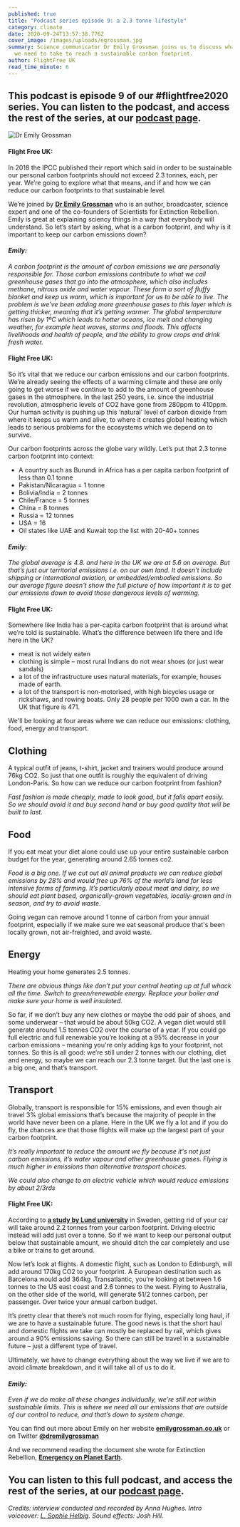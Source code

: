 ```yaml
---
published: true
title: "Podcast series episode 9: a 2.3 tonne lifestyle"
category: climate
date: 2020-09-24T13:57:38.776Z
cover_image: /images/uploads/egrossman.jpg
summary: Science communicator Dr Emily Grossman joins us to discuss what action
  we need to take to reach a sustainable carbon footprint. 
author: FlightFree UK
read_time_minute: 6
---
```

## This podcast is episode 9 of our #flightfree2020 series. You can listen to the podcast, and access the rest of the series, at our [podcast page](https://flightfree.co.uk/podcast/).

![Dr Emily Grossman](/images/uploads/egrossman.jpg "Dr Emily Grossman who joins us for our podcast this month")

#### Flight Free UK:

In 2018 the IPCC published their report which said in order to be sustainable our personal carbon footprints should not exceed 2.3 tonnes, each, per year. We’re going to explore what that means, and if and how we can reduce our carbon footprints to that sustainable level.

We’re joined by **[Dr Emily Grossman](https://www.emilygrossman.co.uk)** who is an author, broadcaster, science expert and one of the co-founders of Scientists for Extinction Rebellion. Emily is great at explaining sciency things in a way that everybody will understand. So let’s start by asking, what is a carbon footprint, and why is it important to keep our carbon emissions down?

#### *Emily:*

*A carbon footprint is the amount of carbon emissions we are personally responsible for. Those carbon emissions contribute to what we call greenhouse gases that go into the atmosphere, which also includes methane, nitrous oxide and water vapour. These form a sort of fluffy blanket and keep us warm, which is important for us to be able to live. The problem is we’ve been adding more greenhouse gases to this layer which is getting thicker, meaning that it’s getting warmer. The global temperature has risen by 1ºC which leads to hotter oceans, ice melt and changing weather, for example heat waves, storms and floods. This affects livelihoods and health of people, and the ability to grow crops and drink fresh water.*

#### Flight Free UK:

So it’s vital that we reduce our carbon emissions and our carbon footprints. We’re already seeing the effects of a warming climate and these are only going to get worse if we continue to add to the amount of greenhouse gases in the atmosphere. In the last 250 years, i.e. since the industrial revolution, atmospheric levels of CO2 have gone from 280ppm to 410ppm. Our human activity is pushing up this ‘natural' level of carbon dioxide from where it keeps us warm and alive, to where it creates global heating which leads to serious problems for the ecosystems which we depend on to survive.

Our carbon footprints across the globe vary wildly. Let’s put that 2.3 tonne carbon footprint into context:

* A country such as Burundi in Africa has a per capita carbon footprint of less than 0.1 tonne
* Pakistan/Nicaragua = 1 tonne
* Bolivia/India = 2 tonnes
* Chile/France = 5 tonnes
* China = 8 tonnes
* Russia = 12 tonnes
* USA = 16
* Oil states like UAE and Kuwait top the list with 20-40+ tonnes

#### *Emily:*

*The global average is 4.8. and here in the UK we are at 5.6 on average. But that’s just our territorial emissions i.e. on our own land. It doesn’t include shipping or international aviation, or embedded/embodied emissions. So our average figure doesn't show the full picture of how important it is to get our emissions down to avoid those dangerous levels of warming.*

#### Flight Free UK:

Somewhere like India has a per-capita carbon footprint that is around what we’re told is sustainable. What’s the difference between life there and life here in the UK?

* meat is not widely eaten
* clothing is simple – most rural Indians do not wear shoes (or just wear sandals)
* a lot of the infrastructure uses natural materials, for example, houses made of earth.
* a lot of the transport is non-motorised, with high bicycles usage or rickshaws, and rowing boats. Only 28 people per 1000 own a car. In the UK that figure is 471.

We'll be looking at four areas where we can reduce our emissions: clothing, food, energy and transport.

## Clothing

A typical outfit of jeans, t-shirt, jacket and trainers would produce around 76kg CO2. So just that one outfit is roughly the equivalent of driving London-Paris. So how can we reduce our carbon footprint from fashion?

*Fast fashion is made cheaply, made to look good, but it falls apart easily. So we should avoid it and buy second hand or buy good quality that will be built to last.*

## Food

If you eat meat your diet alone could use up your entire sustainable carbon budget for the year, generating around 2.65 tonnes co2.

*Food is a big one. If we cut out all animal products we can reduce global emissions by 28% and would free up 76% of the world’s land for less intensive forms of farming. It’s particularly about meat and dairy, so we should eat plant based, organically-grown vegetables, locally-grown and in season, and try to avoid waste.*

Going vegan can remove around 1 tonne of carbon from your annual footprint, especially if we make sure we eat seasonal produce that's been locally grown, not air-freighted, and avoid waste.

## Energy

Heating your home generates 2.5 tonnes.

*There are obvious things like don’t put your central heating up at full whack all the time. Switch to green/renewable energy. Replace your boiler and make sure your home is well insulated.*

So far, if we don’t buy any new clothes or maybe the odd pair of shoes, and some underwear – that would be about 50kg CO2. A vegan diet would still generate around 1.5 tonnes CO2 over the course of a year. If you could go full electric and full renewable you’re looking at a 95% decrease in your carbon emissions – meaning you're only adding kgs to your footprint, not tonnes. So this is all good: we’re still under 2 tonnes with our clothing, diet and energy, so maybe we can reach our 2.3 tonne target. But the last one is a big one, and that’s transport.

## Transport

Globally, transport is responsible for 15% emissions, and even though air travel 3% global emissions that’s because the majority of people in the world have never been on a plane. Here in the UK we fly a lot and if you do fly, the chances are that those flights will make up the largest part of your carbon footprint.

*It’s really important to reduce the amount we fly because it's not just carbon emissions, it’s water vapour and other greenhouse gases. Flying is much higher in emissions than alternative transport choices.*

*We could also change to an electric vehicle which would reduce emissions by about 2/3rds*

#### Flight Free UK:

According to **[a study by Lund university](https://www.lunduniversity.lu.se/article/four-lifestyle-choices-most-reduce-your-carbon-footprint)** in Sweden, getting rid of your car will take around 2.2 tonnes from your carbon footprint. Driving electric instead will add just over a tonne. So if we want to keep our personal output below that sustainable amount, we should ditch the car completely and use a bike or trains to get around.

Now let’s look at flights. A domestic flight, such as London to Edinburgh, will add around 170kg CO2 to your footprint. A European destination such as Barcelona would add 364kg. Transatlantic, you’re looking at between 1.6 tonnes to the US east coast and 2.6 tonnes to the west. Flying to Australia, on the other side of the world, will generate 51/2 tonnes carbon, per passenger. Over twice your annual carbon budget.

It’s pretty clear that there’s not much room for flying, especially long haul, if we are to have a sustainable future. The good news is that the short haul and domestic flights we take can mostly be replaced by rail, which gives around a 90% emissions saving. So there can still be travel in a sustainable future – just a different type of travel.

Ultimately, we have to change everything about the way we live if we are to avoid climate breakdown, and it will take all of us to do it.

#### *Emily:*

*Even if we do make all these changes individually, we’re still not within sustainable limits. This is where we need all our emissions that are outside of our control to reduce, and that’s down to system change.*

You can find out more about Emily on her website **[emilygrossman.co.uk](http://emilygrossman.co.uk)** or on Twitter **[@dremilygrossman](www.twitter.com/dremilygrossman)**

And we recommend reading the document she wrote for Extinction Rebellion, **[Emergency on Planet Earth](<https://extinctionrebellion.uk/the-truth/the-emergency/>)**.

## You can listen to this full podcast, and access the rest of the series, at our [podcast page](https://flightfree.co.uk/podcast/).

*Credits: interview conducted and recorded by Anna Hughes. Intro voiceover: [L. Sophie Helbig](http://lshelbig.com). Sound effects: Josh Hill.*